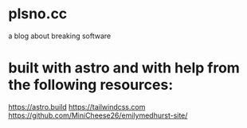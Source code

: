 # plsno.cc

a blog about breaking software

# built with astro and with help from the following resources:
https://astro.build
https://tailwindcss.com
https://github.com/MiniCheese26/emilymedhurst-site/